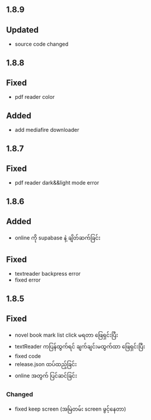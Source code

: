 ## 1.8.9

## Updated
- source code changed

## 1.8.8

## Fixed
- pdf reader color

## Added
- add mediafire downloader

## 1.8.7

## Fixed
- pdf reader dark&&light mode error

## 1.8.6

## Added
- online ကို supabase နဲ့ ချိတ်ဆက်ခြင်း

## Fixed
- textreader backpress error 
- fixed error

## 1.8.5

## Fixed
- novel book mark list click မရတာ ဖြေရှင်းပြီး
- textReader ကပြန်ထွက်ရင် ချက်ချင်းမထွက်ထာ ဖြေရှင်းပြီး
- fixed code
- release.json ထပ်ထည့်ခြင်း
- online အတွက် ပြင်ဆင်ခြင်း

### Changed
- fixed keep screen (အမြဲတမ်း screen ဖွင့်နေတာ)

<!-- ### Changed

### Fixed


- **Breaking:** drop support of Node.js 8

- fixed -->